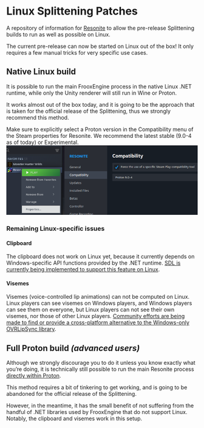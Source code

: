 # Linux Splittening Patches

A repository of information for [Resonite](https://resonite.com/) to allow the pre-release Splittening builds to run as well as possible on Linux.

The current pre-release can now be started on Linux out of the box! It only requires a few manual tricks for very specific use cases.

## Native Linux build

It is possible to run the main FrooxEngine process in the native Linux .NET runtime, while only the Unity renderer will still run in Wine or Proton.

It works almost out of the box today, and it is going to be the approach that is taken for the official release of the Splittening, thus we strongly recommend this method.

Make sure to explicitly select a Proton version in the Compatibility menu of the Steam properties for Resonite. We recommend the latest stable (9.0-4 as of today) or Experimental.
![Steam Library > Resonite > Right click > Properties > Compatibility > Force the use of a specific Steam Play compatibility tool > Select a Proton version of your choice](docs/Proton%20compatibility%20tool.png)

### Remaining Linux-specific issues

#### Clipboard
The clipboard does not work on Linux yet, because it currently depends on Windows-specific API functions provided by the .NET runtime.
[SDL is currently being implemented to support this feature on Linux](https://github.com/Yellow-Dog-Man/Resonite-Issues/issues/4974).

#### Visemes
Visemes (voice-controlled lip animations) can not be computed on Linux.
Linux players can see visemes on Windows players, and Windows players can see them on everyone, but Linux players can not see their own visemes, nor those of other Linux players.
[Community efforts are being made to find or provide a cross-platform alternative to the Windows-only OVRLipSync library](https://github.com/Yellow-Dog-Man/Resonite-Issues/issues/5151).


## Full Proton build *(advanced users)*

Although we strongly discourage you to do it unless you know exactly what you’re doing, it is technically still possible to run the main Resonite process [directly within Proton](docs/FullProton.md).

This method requires a bit of tinkering to get working, and is going to be abandoned for the official release of the Splittening.

However, in the meantime, it has the small benefit of not suffering from the handful of .NET libraries used by FrooxEngine that do not support Linux. Notably, the clipboard and visemes work in this setup.
